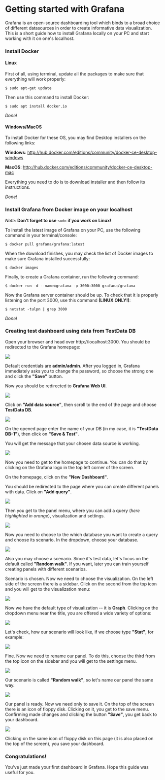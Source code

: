 Getting started with Grafana
============================

Grafana is an open-source dashboarding tool which binds to a broad
choice of different datasources in order to create informative data
visualization. This is a short guide how to install Grafana locally on
your PC and start working with it on one's localhost.

### Install Docker

#### Linux

First of all, using terminal, update all the packages to make sure that
everything will work properly:

`$ sudo apt-get update`

Then use this command to install Docker:

`$ sudo apt install docker.io`

*Done!*

#### Windows/MacOS

To install Docker for these OS, you may find Desktop installers on the
following links:

**Windows**:
http://hub.docker.com/editions/community/docker-ce-desktop-windows

**MacOS**:
http://hub.docker.com/editions/community/docker-ce-desktop-mac

Everything you need to do is to download installer and then follow its
instructions.

*Done!*

### Install Grafana from Docker image on your localhost

*Note*: **Don't forget to use** `sudo` **if you work on Linux!**

To install the latest image of Grafana on your PC, use the following
command in your terminal/console:

`$ docker pull grafana/grafana:latest`

When the download finishes, you may check the list of Docker images to
make sure Grafana installed successfully:

`$ docker images`

Finally, to create a Grafana container, run the following command:

`$ docker run -d --name=grafana -p 3000:3000 grafana/grafana`

Now the Grafana server container should be up. To check that it is
properly listening on the port 3000, use this command **(LINUX ONLY!)**:

`$ netstat -tulpn | grep 3000`

*Done!*

### Creating test dashboard using data from TestData DB

Open your browser and head over http://localhost:3000. You should be
redirected to the Grafana homepage:

![](figures/1.png)

Default credentials are **admin/admin**. After you logged in, Grafana
immediately asks you to change the password, so choose the strong one
and click the **"Save"** button.

Now you should be redirected to **Grafana Web UI**.

![](figures/2.png)

Click on **"Add data source"**, then scroll to the end of the page and
choose **TestData DB**.

![](figures/3.png)

On the opened page enter the name of your DB (in my case, it is
**"TestData DB-1"**), then click on **"Save & Test"**.

You will get the message that your chosen data source is working.

![](figures/4.png)

Now you need to get to the homepage to continue. You can do that by
clicking on the Grafana logo in the top left corner of the screen.

On the homepage, click on the **"New Dashboard"**.

You should be redirected to the page where you can create different
panels with data. Click on **"Add query"**.

![](figures/5.png)

Then you get to the panel menu, where you can add a query (*here
highlighted in orange*), visualization and settings.

![](figures/6.png)

Now you need to choose to the which database you want to create a query
and choose its scenario. In the dropdown, choose your database.

![](figures/7.png)

Also you may choose a scenario. Since it's test data, let's focus on the
default called **"Random walk"**. If you want, later you can train
yourself creating panels with different scenarios.

Scenario is chosen. Now we need to choose the visualization. On the left
side of the screen there is a sidebar. Click on the second from the top
icon and you will get to the visualization menu:

![](figures/8.png)

Now we have the default type of visualization -- it is **Graph**.
Clicking on the dropdown menu near the title, you are offered a wide
variety of options:

![](figures/9.png)

Let's check, how our scenario will look like, if we choose type
**"Stat"**, for example:

![](figures/10.png)

Fine. Now we need to rename our panel. To do this, choose the third from
the top icon on the sidebar and you will get to the settings menu.

![](figures/11.png)

Our scenario is called **"Random walk"**, so let's name our panel the
same way.

![](figures/12.png)

Our panel is ready. Now we need only to save it. On the top of the
screen there is an icon of floppy disk. Clicking on it, you get to the
save menu. Confirming made changes and clicking the button **"Save"**,
you get back to your dashboard.

![](figures/13.png)

Clicking on the same icon of floppy disk on this page (it is also placed
on the top of the screen), you save your dashboard.

### Congratulations! 

You've just made your first dashboard in Grafana. Hope this guide was useful for you.
